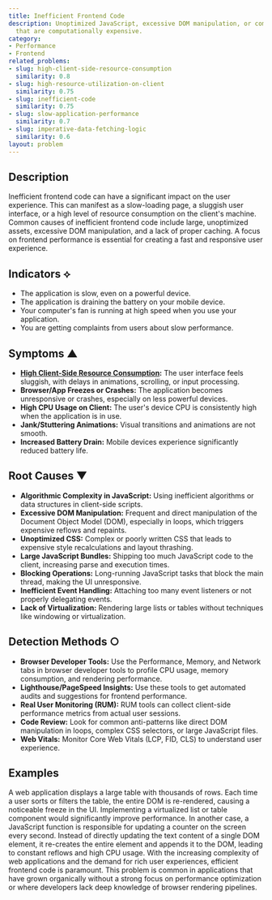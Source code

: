 ```yaml
---
title: Inefficient Frontend Code
description: Unoptimized JavaScript, excessive DOM manipulation, or complex CSS animations
  that are computationally expensive.
category:
- Performance
- Frontend
related_problems:
- slug: high-client-side-resource-consumption
  similarity: 0.8
- slug: high-resource-utilization-on-client
  similarity: 0.75
- slug: inefficient-code
  similarity: 0.75
- slug: slow-application-performance
  similarity: 0.7
- slug: imperative-data-fetching-logic
  similarity: 0.6
layout: problem
---
```


## Description
Inefficient frontend code can have a significant impact on the user experience. This can manifest as a slow-loading page, a sluggish user interface, or a high level of resource consumption on the client's machine. Common causes of inefficient frontend code include large, unoptimized assets, excessive DOM manipulation, and a lack of proper caching. A focus on frontend performance is essential for creating a fast and responsive user experience.

## Indicators ⟡
- The application is slow, even on a powerful device.
- The application is draining the battery on your mobile device.
- Your computer's fan is running at high speed when you use your application.
- You are getting complaints from users about slow performance.

## Symptoms ▲

- **[High Client-Side Resource Consumption](high-client-side-resource-consumption.md):** The user interface feels sluggish, with delays in animations, scrolling, or input processing.
- **Browser/App Freezes or Crashes:** The application becomes unresponsive or crashes, especially on less powerful devices.
- **High CPU Usage on Client:** The user's device CPU is consistently high when the application is in use.
- **Jank/Stuttering Animations:** Visual transitions and animations are not smooth.
- **Increased Battery Drain:** Mobile devices experience significantly reduced battery life.

## Root Causes ▼

- **Algorithmic Complexity in JavaScript:** Using inefficient algorithms or data structures in client-side scripts.
- **Excessive DOM Manipulation:** Frequent and direct manipulation of the Document Object Model (DOM), especially in loops, which triggers expensive reflows and repaints.
- **Unoptimized CSS:** Complex or poorly written CSS that leads to expensive style recalculations and layout thrashing.
- **Large JavaScript Bundles:** Shipping too much JavaScript code to the client, increasing parse and execution times.
- **Blocking Operations:** Long-running JavaScript tasks that block the main thread, making the UI unresponsive.
- **Inefficient Event Handling:** Attaching too many event listeners or not properly delegating events.
- **Lack of Virtualization:** Rendering large lists or tables without techniques like windowing or virtualization.

## Detection Methods ○

- **Browser Developer Tools:** Use the Performance, Memory, and Network tabs in browser developer tools to profile CPU usage, memory consumption, and rendering performance.
- **Lighthouse/PageSpeed Insights:** Use these tools to get automated audits and suggestions for frontend performance.
- **Real User Monitoring (RUM):** RUM tools can collect client-side performance metrics from actual user sessions.
- **Code Review:** Look for common anti-patterns like direct DOM manipulation in loops, complex CSS selectors, or large JavaScript files.
- **Web Vitals:** Monitor Core Web Vitals (LCP, FID, CLS) to understand user experience.

## Examples
A web application displays a large table with thousands of rows. Each time a user sorts or filters the table, the entire DOM is re-rendered, causing a noticeable freeze in the UI. Implementing a virtualized list or table component would significantly improve performance. In another case, a JavaScript function is responsible for updating a counter on the screen every second. Instead of directly updating the text content of a single DOM element, it re-creates the entire element and appends it to the DOM, leading to constant reflows and high CPU usage. With the increasing complexity of web applications and the demand for rich user experiences, efficient frontend code is paramount. This problem is common in applications that have grown organically without a strong focus on performance optimization or where developers lack deep knowledge of browser rendering pipelines.